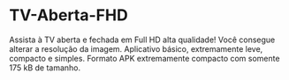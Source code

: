# TV-Aberta-FHD
Assista à TV aberta e fechada em Full HD alta qualidade! Você consegue alterar a resolução da imagem. Aplicativo básico, extremamente leve, compacto e simples. Formato APK extremamente compacto com somente 175 kB de tamanho.

